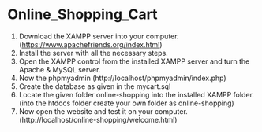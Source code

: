 # Online_Shopping_Cart

1. Download the XAMPP server into your computer.(https://www.apachefriends.org/index.html)
2. Install the server with all the necessary steps.
3. Open the XAMPP control from the installed XAMPP server and turn the Apache & MySQL server.
4. Now the phpmyadmin (http://localhost/phpmyadmin/index.php)
5. Create the database as given in the mycart.sql
6. Locate the given folder online-shopping into the installed XAMPP folder. (into the htdocs folder create your own folder as online-shopping)
7. Now open the website and test it on your computer. (http://localhost/online-shopping/welcome.html)
